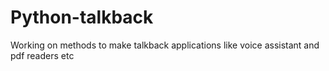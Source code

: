 # Python-talkback
Working on methods to make talkback applications like voice assistant and pdf readers etc
